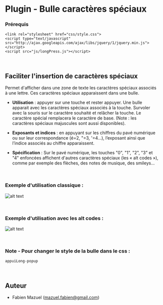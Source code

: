 # Plugin - Bulle caractères spéciaux

### Prérequis

```
<link rel="stylesheet" href="css/style.css">       
<script type="text/javascript" src="http://ajax.googleapis.com/ajax/libs/jquery/1/jquery.min.js"></script>
<script src="js/longPress.js"></script> 
```
<br/>

## Faciliter l'insertion de caractères spéciaux
Permet d'afficher dans une zone de texte les caractères spéciaux associés à une lettre. Ces caractères spéciaux apparaissent dans une bulle.


* **Utilisation** : appuyer sur une touche et rester appuyer. Une bulle apparait avec les caractères spéciaux associés à la touche. Survoler avec la souris sur le caractère souhaité et relâcher la touche. Le caractère spécial remplacera le caractère de base. (Note : les caractères spéciaux majuscules sont aussi disponibles).


* **Exposants et indices** : en appuyant sur les chiffres du pavé numérique ou sur leur correspondance (é=2, "=3, '=4...), l’exposant ainsi que l’indice associés au chiffre apparaissent.


* **Spécification** : Sur le pavé numérique, les touches "0", "1", "2", "3" et "4" enfoncées affichent d'autres caractères spéciaux (les « alt codes »), comme par exemple des flèches, des notes de musique, des smileys…

<br/>

### Exemple d'utilisation classique :

![alt text](https://www.zupimages.net/up/18/03/a5ur.png)

<br/>

### Exemple d'utilisation avec les alt codes :
![alt text](https://zupimages.net/up/18/03/iyam.png)

<br/>

### Note - Pour changer le style de la bulle dans le css :
```
appuiLong-popup
```

<br/>

## Auteur

- Fabien Mazuel (mazuel.fabien@gmail.com)
